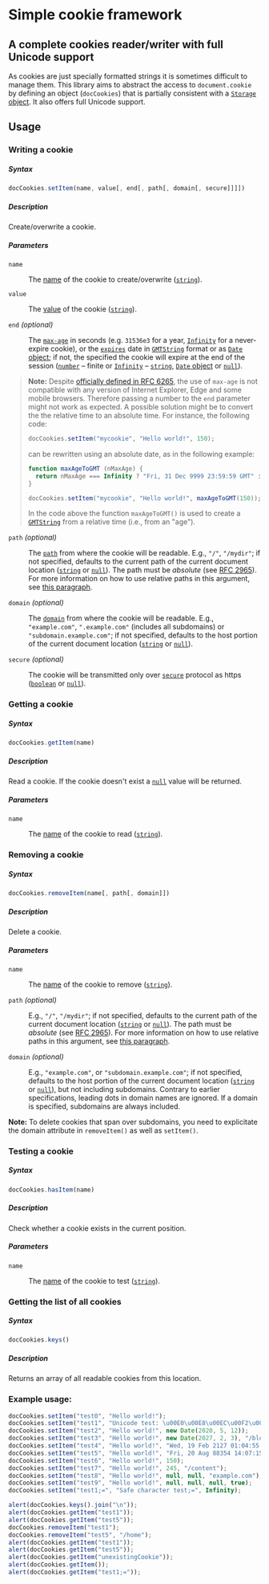 Simple cookie framework
=======================


A complete cookies reader/writer with full Unicode support
----------------------------------------------------------

As cookies are just specially formatted strings it is sometimes difficult to manage them. This library aims to abstract the access to `document.cookie` by defining an object (`docCookies`) that is partially consistent with a [`Storage` object](https://developer.mozilla.org/en-US/docs/Web/Guide/API/DOM/Storage#Storage). It also offers full Unicode support.


Usage
-----


### Writing a cookie


##### Syntax

```js
docCookies.setItem(name, value[, end[, path[, domain[, secure]]]])
```


##### Description

Create/overwrite a cookie.


##### Parameters

<dl><dt>

`name`

</dt><dd>

The [name](https://developer.mozilla.org/en-US/docs/Web/API/document/cookie#new-cookie_syntax) of the cookie to create/overwrite ([`string`](https://developer.mozilla.org/en-US/docs/JavaScript/Reference/Global_Objects/String)).

</dd><dt>

`value`

</dt><dd>

The [value](https://developer.mozilla.org/en-US/docs/Web/API/document/cookie#new-cookie_syntax) of the cookie ([`string`](https://developer.mozilla.org/en-US/docs/JavaScript/Reference/Global_Objects/String)).

</dd><dt>

`end` _(optional)_

</dt><dd>

The [`max-age`](https://developer.mozilla.org/en-US/docs/Web/API/document/cookie#new-cookie_max-age) in seconds (e.g. `31536e3` for a year, [`Infinity`](https://developer.mozilla.org/en-US/docs/JavaScript/Reference/Global_Objects/Infinity) for a never-expire cookie), or the [`expires`](https://developer.mozilla.org/en-US/docs/Web/API/document/cookie#new-cookie_expires) date in [`GMTString`](https://developer.mozilla.org/en-US/docs/JavaScript/Reference/Global_Objects/Date/toGMTString) format or as [`Date` object](https://developer.mozilla.org/en-US/docs/JavaScript/Reference/Global_Objects/Date); if not, the specified the cookie will expire at the end of the session ([`number`](https://developer.mozilla.org/en-US/docs/JavaScript/Reference/Global_Objects/Number) &ndash; finite or [`Infinity`](https://developer.mozilla.org/en-US/docs/JavaScript/Reference/Global_Objects/Infinity) &ndash; [`string`](https://developer.mozilla.org/en-US/docs/JavaScript/Reference/Global_Objects/String), [`Date` object](https://developer.mozilla.org/en-US/docs/JavaScript/Reference/Global_Objects/Date) or [`null`](https://developer.mozilla.org/en-US/docs/Web/JavaScript/Reference/Global_Objects/null)).

</dd></dl>


> **Note:** Despite [officially defined in RFC 6265](https://tools.ietf.org/html/rfc6265#section-5.2.2), the use of `max-age` is not compatible with any version of Internet Explorer, Edge and some mobile browsers. Therefore passing a number to the `end` parameter might not work as expected. A possible solution might be to convert the the relative time to an absolute time. For instance, the following code:
> 
> ```js
> docCookies.setItem("mycookie", "Hello world!", 150);
> ```
> 
> can be rewritten using an absolute date, as in the following example:
> 
> ```js
> function maxAgeToGMT (nMaxAge) {
>   return nMaxAge === Infinity ? "Fri, 31 Dec 9999 23:59:59 GMT" : (new Date(nMaxAge * 1e3 + Date.now())).toUTCString();
> }
> 
> docCookies.setItem("mycookie", "Hello world!", maxAgeToGMT(150));`
> ```
> 
> In the code above the function `maxAgeToGMT()` is used to create a [`GMTString`](https://developer.mozilla.org/en-US/docs/JavaScript/Reference/Global_Objects/Date/toGMTString) from a relative time (i.e., from an "age").

<dl><dt>

`path` _(optional)_

</dt><dd>

The [`path`](https://developer.mozilla.org/en-US/docs/Web/API/document/cookie#new-cookie_path) from where the cookie will be readable. E.g., `"/"`, `"/mydir"`; if not specified, defaults to the current path of the current document location ([`string`](https://developer.mozilla.org/en-US/docs/JavaScript/Reference/Global_Objects/String) or [`null`](https://developer.mozilla.org/en-US/docs/Web/JavaScript/Reference/Global_Objects/null)). The path must be _absolute_ (see [RFC 2965](http://www.ietf.org/rfc/rfc2965.txt)). For more information on how to use relative paths in this argument, see [this paragraph](https://developer.mozilla.org/en-US/docs/Web/API/document/cookie#Using_relative_URLs_in_the_path_parameter).

</dd><dt>

`domain` _(optional)_

</dt><dd>

The [`domain`](https://developer.mozilla.org/en-US/docs/Web/API/document/cookie#new-cookie_domain) from where the cookie will be readable. E.g., `"example.com"`, `".example.com"` (includes all subdomains) or `"subdomain.example.com"`; if not specified, defaults to the host portion of the current document location ([`string`](https://developer.mozilla.org/en-US/docs/JavaScript/Reference/Global_Objects/String) or [`null`](https://developer.mozilla.org/en-US/docs/Web/JavaScript/Reference/Global_Objects/null)).

</dd><dt>

`secure` _(optional)_

</dt><dd>

The cookie will be transmitted only over [`secure`](https://developer.mozilla.org/en-US/docs/Web/API/document/cookie#new-cookie_secure) protocol as https ([`boolean`](https://developer.mozilla.org/en-US/docs/JavaScript/Reference/Global_Objects/Boolean) or [`null`](https://developer.mozilla.org/en-US/docs/Web/JavaScript/Reference/Global_Objects/null)).

</dd></dl>


### Getting a cookie


##### Syntax

```js
docCookies.getItem(name)
```


##### Description

Read a cookie. If the cookie doesn't exist a [`null`](https://developer.mozilla.org/en-US/docs/Web/JavaScript/Reference/Global_Objects/null) value will be returned.


##### Parameters

<dl><dt>

`name`

</dt><dd>

The [name](https://developer.mozilla.org/en-US/docs/Web/API/document/cookie#new-cookie_syntax) of the cookie to read ([`string`](https://developer.mozilla.org/en-US/docs/JavaScript/Reference/Global_Objects/String)).

</dd></dl>


### Removing a cookie


##### Syntax

```js
docCookies.removeItem(name[, path[, domain]])
```


##### Description

Delete a cookie.


##### Parameters

<dl><dt>

`name`

</dt><dd>

The [name](https://developer.mozilla.org/en-US/docs/Web/API/document/cookie#new-cookie_syntax) of the cookie to remove ([`string`](https://developer.mozilla.org/en-US/docs/JavaScript/Reference/Global_Objects/String)).

</dd><dt>

`path` _(optional)_

</dt><dd>

E.g., `"/"`, `"/mydir"`; if not specified, defaults to the current path of the current document location ([`string`](https://developer.mozilla.org/en-US/docs/JavaScript/Reference/Global_Objects/String) or [`null`](https://developer.mozilla.org/en-US/docs/Web/JavaScript/Reference/Global_Objects/null)). The path must be _absolute_ (see [RFC 2965](http://www.ietf.org/rfc/rfc2965.txt)). For more information on how to use relative paths in this argument, see [this paragraph](https://developer.mozilla.org/en-US/docs/Web/API/document/cookie#Using_relative_URLs_in_the_path_parameter).

</dd><dt>

`domain` _(optional)_

</dt><dd>

E.g., `"example.com"`, or `"subdomain.example.com"`; if not specified, defaults to the host portion of the current document location ([`string`](https://developer.mozilla.org/en-US/docs/JavaScript/Reference/Global_Objects/String) or [`null`](https://developer.mozilla.org/en-US/docs/Web/JavaScript/Reference/Global_Objects/null)), but not including subdomains. Contrary to earlier specifications, leading dots in domain names are ignored. If a domain is specified, subdomains are always included.

</dd></dl>

**Note:** To delete cookies that span over subdomains, you need to explicitate the domain attribute in `removeItem()` as well as `setItem()`.


### Testing a cookie


##### Syntax

```js
docCookies.hasItem(name)
```


##### Description

Check whether a cookie exists in the current position.


##### Parameters

<dl><dt>

`name`

</dt><dd>

The [name](https://developer.mozilla.org/en-US/docs/Web/API/document/cookie#new-cookie_syntax) of the cookie to test ([`string`](https://developer.mozilla.org/en-US/docs/JavaScript/Reference/Global_Objects/String)).

</dd></dl>


### Getting the list of all cookies


##### Syntax

```js
docCookies.keys()
```


##### Description

Returns an array of all readable cookies from this location.


### Example usage:

```js
docCookies.setItem("test0", "Hello world!");
docCookies.setItem("test1", "Unicode test: \u00E0\u00E8\u00EC\u00F2\u00F9", Infinity);
docCookies.setItem("test2", "Hello world!", new Date(2020, 5, 12));
docCookies.setItem("test3", "Hello world!", new Date(2027, 2, 3), "/blog");
docCookies.setItem("test4", "Hello world!", "Wed, 19 Feb 2127 01:04:55 GMT");
docCookies.setItem("test5", "Hello world!", "Fri, 20 Aug 88354 14:07:15 GMT", "/home");
docCookies.setItem("test6", "Hello world!", 150);
docCookies.setItem("test7", "Hello world!", 245, "/content");
docCookies.setItem("test8", "Hello world!", null, null, "example.com");
docCookies.setItem("test9", "Hello world!", null, null, null, true);
docCookies.setItem("test1;=", "Safe character test;=", Infinity);

alert(docCookies.keys().join("\n"));
alert(docCookies.getItem("test1"));
alert(docCookies.getItem("test5"));
docCookies.removeItem("test1");
docCookies.removeItem("test5", "/home");
alert(docCookies.getItem("test1"));
alert(docCookies.getItem("test5"));
alert(docCookies.getItem("unexistingCookie"));
alert(docCookies.getItem());
alert(docCookies.getItem("test1;="));
```

